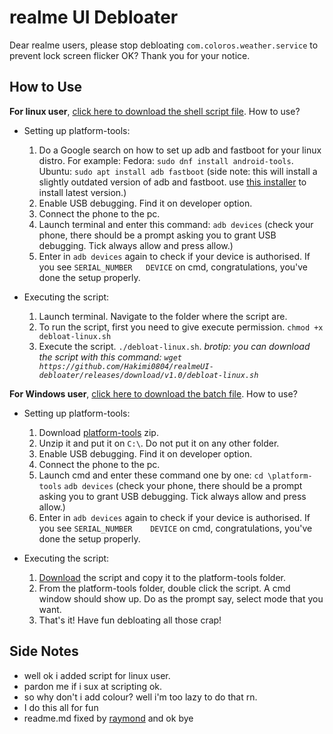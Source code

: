 # realme UI Debloater
Dear realme users, please stop debloating `com.coloros.weather.service` to prevent lock screen flicker OK? Thank you for your notice.

## How to Use
**For linux user**, [click here to download the shell script file](https://github.com/Hakimi0804/realmeUI-debloater/releases/download/v1.0/debloat-linux.sh).
How to use?
- Setting up platform-tools:
  1. Do a Google search on how to set up adb and fastboot for your linux distro.
     For example:
         Fedora: `sudo dnf install android-tools`.
         Ubuntu: `sudo apt install adb fastboot` (side note: this will install a slightly outdated version of adb and fastboot. use [this installer](https://github.com/Hakimi0804/realmeUI-debloater/releases/download/v1.0/ubuntu-adb-setup.sh) to install latest version.)
  2. Enable USB debugging. Find it on developer option.
  3. Connect the phone to the pc.
  4. Launch terminal and enter this command:
     `adb devices` (check your phone, there should be a prompt asking you to grant USB debugging. Tick always allow and press allow.)
  5. Enter in `adb devices` again to check if your device is authorised. If you see `SERIAL_NUMBER   DEVICE` on cmd, congratulations, you've done the setup properly.
 
- Executing the script: 
  1. Launch terminal. Navigate to the folder where the script are.
  2. To run the script, first you need to give execute permission.
     `chmod +x debloat-linux.sh`
  3. Execute the script.
     `./debloat-linux.sh`.
_brotip: you can download the script with this command: `wget https://github.com/Hakimi0804/realmeUI-debloater/releases/download/v1.0/debloat-linux.sh`_


**For Windows user**, [click here to download the batch file](https://github.com/Hakimi0804/realmeUI-debloater/raw/main/realme-UI-debloater.bat).
How to use?
- Setting up platform-tools:
  1. Download [platform-tools](https://dl.google.com/android/repository/platform-tools-latest-windows.zip) zip.
  2. Unzip it and put it on `C:\`. Do not put it on any other folder.
  3. Enable USB debugging. Find it on developer option.
  4. Connect the phone to the pc.
  5. Launch cmd and enter these command one by one:
     `cd \platform-tools`
     `adb devices` (check your phone, there should be a prompt asking you to grant USB debugging. Tick always allow and press allow.)
  6. Enter in `adb devices` again to check if your device is authorised. If you see `SERIAL_NUMBER    DEVICE` on cmd, congratulations, you've done the setup properly.

- Executing the script:
  1. [Download](https://github.com/Hakimi0804/realmeUI-debloater/releases/download/v1.0/realme-UI-debloater.bat) the script and copy it to the platform-tools folder.
  2. From the platform-tools folder, double click the script. A cmd window should show up. Do as the prompt say, select mode that you want.
  3. That's it! Have fun debloating all those crap!


## Side Notes
- well ok i added script for linux user.
- pardon me if i sux at scripting ok.
- so why don't i add colour? well i'm too lazy to do that rn.
- I do this all for fun
- readme.md fixed by [raymond](https://raymond-1227.github.io/) and ok bye
